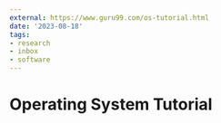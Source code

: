 ```yaml
---
external: https://www.guru99.com/os-tutorial.html
date: '2023-08-18'
tags:
- research
- inbox
- software
---
```


# Operating System Tutorial
